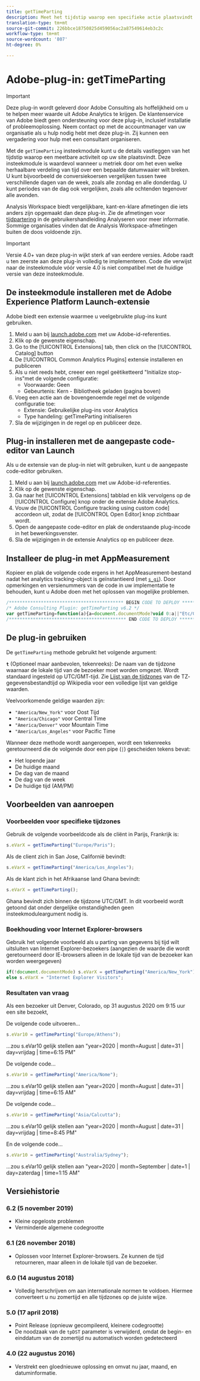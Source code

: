 ```yaml
---
title: getTimeParting
description: Meet het tijdstip waarop een specifieke actie plaatsvindt.
translation-type: tm+mt
source-git-commit: 226bbce18750825d459056ac2a87549614eb3c2c
workflow-type: tm+mt
source-wordcount: '807'
ht-degree: 0%

---
```



# Adobe-plug-in: getTimeParting

>[!IMPORTANT]
>
>Deze plug-in wordt geleverd door Adobe Consulting als hoffelijkheid om u te helpen meer waarde uit Adobe Analytics te krijgen. De klantenservice van Adobe biedt geen ondersteuning voor deze plug-in, inclusief installatie of probleemoplossing. Neem contact op met de accountmanager van uw organisatie als u hulp nodig hebt met deze plug-in. Zij kunnen een vergadering voor hulp met een consultant organiseren.

Met de `getTimeParting` insteekmodule kunt u de details vastleggen van het tijdstip waarop een meetbare activiteit op uw site plaatsvindt. Deze insteekmodule is waardevol wanneer u metriek door om het even welke herhaalbare verdeling van tijd over een bepaalde datumwaaier wilt breken. U kunt bijvoorbeeld de conversiekoersen vergelijken tussen twee verschillende dagen van de week, zoals alle zondag en alle donderdag. U kunt periodes van de dag ook vergelijken, zoals alle ochtenden tegenover alle avonden.

Analysis Workspace biedt vergelijkbare, kant-en-klare afmetingen die iets anders zijn opgemaakt dan deze plug-in. Zie de afmetingen voor [tijdpartering](/help/analyze/analysis-workspace/components/dimensions/time-parting-dimensions.md) in de gebruikershandleiding Analyseren voor meer informatie. Sommige organisaties vinden dat de Analysis Workspace-afmetingen buiten de doos voldoende zijn.

>[!IMPORTANT]
>
>Versie 4.0+ van deze plug-in wijkt sterk af van eerdere versies. Adobe raadt u ten zeerste aan deze plug-in volledig te implementeren. Code die verwijst naar de insteekmodule vóór versie 4.0 is niet compatibel met de huidige versie van deze insteekmodule.

## De insteekmodule installeren met de Adobe Experience Platform Launch-extensie

Adobe biedt een extensie waarmee u veelgebruikte plug-ins kunt gebruiken.

1. Meld u aan bij [launch.adobe.com](https://launch.adobe.com) met uw Adobe-id-referenties.
1. Klik op de gewenste eigenschap.
1. Go to the [!UICONTROL Extensions] tab, then click on the [!UICONTROL Catalog] button
1. De [!UICONTROL Common Analytics Plugins] extensie installeren en publiceren
1. Als u niet reeds hebt, creeer een regel geëtiketteerd &quot;Initialize stop-ins&quot;met de volgende configuratie:
   * Voorwaarde: Geen
   * Gebeurtenis: Kern - Bibliotheek geladen (pagina boven)
1. Voeg een actie aan de bovengenoemde regel met de volgende configuratie toe:
   * Extensie: Gebruikelijke plug-ins voor Analytics
   * Type handeling: getTimeParting initialiseren
1. Sla de wijzigingen in de regel op en publiceer deze.

## Plug-in installeren met de aangepaste code-editor van Launch

Als u de extensie van de plug-in niet wilt gebruiken, kunt u de aangepaste code-editor gebruiken.

1. Meld u aan bij [launch.adobe.com](https://launch.adobe.com) met uw Adobe-id-referenties.
1. Klik op de gewenste eigenschap.
1. Ga naar het [!UICONTROL Extensions] tabblad en klik vervolgens op de [!UICONTROL Configure] knop onder de extensie Adobe Analytics.
1. Vouw de [!UICONTROL Configure tracking using custom code] accordeon uit, zodat de [!UICONTROL Open Editor] knop zichtbaar wordt.
1. Open de aangepaste code-editor en plak de onderstaande plug-incode in het bewerkingsvenster.
1. Sla de wijzigingen in de extensie Analytics op en publiceer deze.

## Installeer de plug-in met AppMeasurement

Kopieer en plak de volgende code ergens in het AppMeasurement-bestand nadat het analytics tracking-object is geïnstantieerd (met [`s_gi`](../functions/s-gi.md)). Door opmerkingen en versienummers van de code in uw implementatie te behouden, kunt u Adobe doen met het oplossen van mogelijke problemen.

```js
/******************************************* BEGIN CODE TO DEPLOY *******************************************/
/* Adobe Consulting Plugin: getTimeParting v6.2 */
var getTimeParting=function(a){a=document.documentMode?void 0:a||"Etc/GMT";a=(new Date).toLocaleDateString("en-US",{timeZone:a, minute:"numeric",hour:"numeric",weekday:"long",day:"numeric",year:"numeric",month:"long"});a=/([a-zA-Z]+).*?([a-zA-Z]+).*?([0-9]+).*?([0-9]+)(.*?)([0-9])(.*)/.exec(a);return"year="+a[4]+" | month="+a[2]+" | date="+a[3]+" | day="+a[1]+" | time="+(a[6]+a[7])};
/******************************************** END CODE TO DEPLOY ********************************************/
```

## De plug-in gebruiken

De `getTimeParting` methode gebruikt het volgende argument:

**`t`** (Optioneel maar aanbevolen, tekenreeks): De naam van de tijdzone waarnaar de lokale tijd van de bezoeker moet worden omgezet.  Wordt standaard ingesteld op UTC/GMT-tijd. Zie [Lijst van de tijdzones](https://en.wikipedia.org/wiki/List_of_tz_database_time_zones) van de TZ- gegevensbestandtijd op Wikipedia voor een volledige lijst van geldige waarden.

Veelvoorkomende geldige waarden zijn:

* `"America/New_York"` voor Oost Tijd
* `"America/Chicago"` voor Central Time
* `"America/Denver"` voor Mountain Time
* `"America/Los_Angeles"` voor Pacific Time

Wanneer deze methode wordt aangeroepen, wordt een tekenreeks geretourneerd die de volgende door een pipe (`|`) gescheiden tekens bevat:

* Het lopende jaar
* De huidige maand
* De dag van de maand
* De dag van de week
* De huidige tijd (AM/PM)

## Voorbeelden van aanroepen

### Voorbeelden voor specifieke tijdzones

Gebruik de volgende voorbeeldcode als de cliënt in Parijs, Frankrijk is:

```js
s.eVarX = getTimeParting("Europe/Paris");
```

Als de client zich in San Jose, Californië bevindt:

```js
s.eVarX = getTimeParting("America/Los_Angeles");
```

Als de klant zich in het Afrikaanse land Ghana bevindt:

```js
s.eVarX = getTimeParting();
```

Ghana bevindt zich binnen de tijdzone UTC/GMT.  In dit voorbeeld wordt getoond dat onder dergelijke omstandigheden geen insteekmoduleargument nodig is.

### Boekhouding voor Internet Explorer-browsers

Gebruik het volgende voorbeeld als u parting van gegevens bij tijd wilt uitsluiten van Internet Explorer-bezoekers (aangezien de waarde die wordt geretourneerd door IE-browsers alleen in de lokale tijd van de bezoeker kan worden weergegeven)

```js
if(!document.documentMode) s.eVarX = getTimeParting("America/New_York");
else s.eVarX = "Internet Explorer Visitors";
```

### Resultaten van vraag

Als een bezoeker uit Denver, Colorado, op 31 augustus 2020 om 9:15 uur een site bezoekt,

De volgende code uitvoeren...

```js
s.eVar10 = getTimeParting("Europe/Athens");
```

...zou s.eVar10 gelijk stellen aan &quot;year=2020 | month=August | date=31 | day=vrijdag | time=6:15 PM&quot;

De volgende code...

```js
s.eVar10 = getTimeParting("America/Nome");
```

...zou s.eVar10 gelijk stellen aan &quot;year=2020 | month=August | date=31 | day=vrijdag | time=6:15 AM&quot;

De volgende code...

```js
s.eVar10 = getTimeParting("Asia/Calcutta");
```

...zou s.eVar10 gelijk stellen aan &quot;year=2020 | month=August | date=31 | day=vrijdag | time=8:45 PM&quot;

En de volgende code...

```js
s.eVar10 = getTimeParting("Australia/Sydney");
```

...zou s.eVar10 gelijk stellen aan &quot;year=2020 | month=September | date=1 | day=zaterdag | time=1:15 AM&quot;

## Versiehistorie

### 6.2 (5 november 2019)

* Kleine opgeloste problemen
* Verminderde algemene codegrootte

### 6.1 (26 november 2018)

* Oplossen voor Internet Explorer-browsers. Ze kunnen de tijd retourneren, maar alleen in de lokale tijd van de bezoeker.

### 6.0 (14 augustus 2018)

* Volledig herschrijven om aan internationale normen te voldoen. Hiermee converteert u nu zomertijd en alle tijdzones op de juiste wijze.

### 5.0 (17 april 2018)

* Point Release (opnieuw gecompileerd, kleinere codegrootte)
* De noodzaak van de `tpDST` parameter is verwijderd, omdat de begin- en einddatum van de zomertijd nu automatisch worden gedetecteerd

### 4.0 (22 augustus 2016)

* Verstrekt een gloednieuwe oplossing en omvat nu jaar, maand, en datuminformatie.
